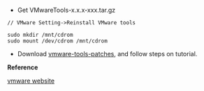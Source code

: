 * Get VMwareTools-x.x.x-xxx.tar.gz

```
// VMware Setting->Reinstall VMware tools

sudo mkdir /mnt/cdrom
sudo mount /dev/cdrom /mnt/cdrom
```

* Download [vmware-tools-patches](https://github.com/rasa/vmware-tools-patches), and follow steps on tutorial.

**Reference**

[vmware website](http://kb.vmware.com/selfservice/microsites/search.do?language=en_US&cmd=displayKC&externalId=2041399)